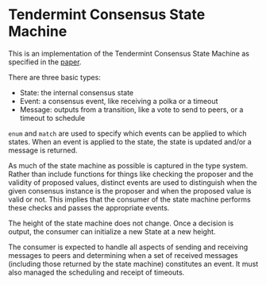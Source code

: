 # Tendermint Consensus State Machine

This is an implementation of the Tendermint Consensus State Machine as specified in the
[paper](https://arxiv.org/pdf/1807.04938.pdf).

There are three basic types: 

- State: the internal consensus state
- Event: a consensus event, like receiving a polka or a timeout
- Message: outputs from a transition, like a vote to send to peers, or a timeout
  to schedule

`enum` and `match` are used to specify which events can be applied to which
states. When an event is applied to the state, the state is updated and/or a message
is returned.

As much of the state machine as possible is captured in the type system.
Rather than include functions for things like checking the proposer and the
validity of proposed values, distinct events are used to distinguish when the given
consensus instance is the proposer and when the proposed value is valid or not. 
This implies that the consumer of the state machine performs these checks and passes
the appropriate events.

The height of the state machine does not change.
Once a decision is output, the consumer can initialize a new State at a new height.

The consumer is expected to handle all aspects of sending
and receiving messages to peers and determining when a set of received messages
(including those returned by the state machine) constitutes an event.
It must also managed the scheduling and receipt of timeouts.

